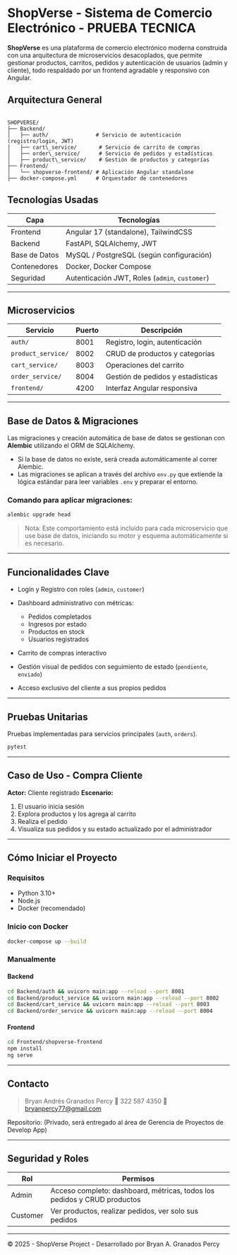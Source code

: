

# ShopVerse - Sistema de Comercio Electrónico - PRUEBA TECNICA 

**ShopVerse** es una plataforma de comercio electrónico moderna construida con una arquitectura de microservicios desacoplados, que permite gestionar productos, carritos, pedidos y autenticación de usuarios (admin y cliente), todo respaldado por un frontend agradable y responsivo con Angular.

## Arquitectura General

```

SHOPVERSE/
├── Backend/
│   ├── auth/               # Servicio de autenticación (registro/login, JWT)
│   ├── cart\_service/       # Servicio de carrito de compras
│   ├── order\_service/      # Servicio de pedidos y estadísticas
│   ├── product\_service/    # Gestión de productos y categorías
├── Frontend/
│   └── shopverse-frontend/ # Aplicación Angular standalone
├── docker-compose.yml      # Orquestador de contenedores

````

## Tecnologías Usadas

| Capa        | Tecnologías                                   |
|-------------|-----------------------------------------------|
| Frontend    | Angular 17 (standalone), TailwindCSS          |
| Backend     | FastAPI, SQLAlchemy, JWT                      |
| Base de Datos | MySQL / PostgreSQL (según configuración)   |
| Contenedores| Docker, Docker Compose                        |
| Seguridad   | Autenticación JWT, Roles (`admin`, `customer`)|

---

## Microservicios

| Servicio         | Puerto | Descripción                             |
|------------------|--------|-----------------------------------------|
| `auth/`          | 8001   | Registro, login, autenticación          |
| `product_service/` | 8002 | CRUD de productos y categorías          |
| `cart_service/`  | 8003   | Operaciones del carrito                 |
| `order_service/` | 8004   | Gestión de pedidos y estadísticas       |
| `frontend/`      | 4200   | Interfaz Angular responsiva             |

---

## Base de Datos & Migraciones

Las migraciones y creación automática de base de datos se gestionan con **Alembic** utilizando el ORM de SQLAlchemy.

- Si la base de datos no existe, será creada automáticamente al correr Alembic.
- Las migraciones se aplican a través del archivo `env.py` que extiende la lógica estándar para leer variables `.env` y preparar el entorno.

### Comando para aplicar migraciones:

```bash
alembic upgrade head
````

> Nota: Este comportamiento está incluido para cada microservicio que use base de datos, iniciando su motor y esquema automáticamente si es necesario.

---

## Funcionalidades Clave

* Login y Registro con roles (`admin`, `customer`)
* Dashboard administrativo con métricas:

  * Pedidos completados
  * Ingresos por estado
  * Productos en stock
  * Usuarios registrados
* Carrito de compras interactivo
* Gestión visual de pedidos con seguimiento de estado (`pendiente`, `enviado`)
* Acceso exclusivo del cliente a sus propios pedidos

---

## Pruebas Unitarias

Pruebas implementadas para servicios principales (`auth`, `orders`).

```bash
pytest
```

---

## Caso de Uso - Compra Cliente

**Actor:** Cliente registrado
**Escenario:**

1. El usuario inicia sesión
2. Explora productos y los agrega al carrito
3. Realiza el pedido
4. Visualiza sus pedidos y su estado actualizado por el administrador

---

## Cómo Iniciar el Proyecto

### Requisitos

* Python 3.10+
* Node.js
* Docker (recomendado)

### Inicio con Docker

```bash
docker-compose up --build
```

### Manualmente

#### Backend

```bash
cd Backend/auth && uvicorn main:app --reload --port 8001
cd Backend/product_service && uvicorn main:app --reload --port 8002
cd Backend/cart_service && uvicorn main:app --reload --port 8003
cd Backend/order_service && uvicorn main:app --reload --port 8004
```

#### Frontend

```bash
cd Frontend/shopverse-frontend
npm install
ng serve
```

---

## Contacto

> Bryan Andrés Granados Percy
> 📱 322 587 4350
> 📧 [bryanpercy77@gmail.com](mailto:bryanpercy77@gmail.com)

Repositorio: (Privado, será entregado al área de Gerencia de Proyectos de Develop App)

---

## Seguridad y Roles

| Rol      | Permisos                                                                 |
| -------- | ------------------------------------------------------------------------ |
| Admin    | Acceso completo: dashboard, métricas, todos los pedidos y CRUD productos |
| Customer | Ver productos, realizar pedidos, ver solo sus pedidos                    |

---

© 2025 - ShopVerse Project - Desarrollado por Bryan A. Granados Percy
